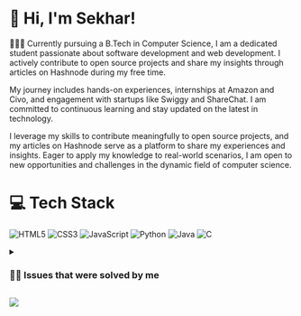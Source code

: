 <!-- Level 3: Add custom code -->

# 👋 Hi, I'm Sekhar!
👩🏻‍💻
Currently pursuing a B.Tech in Computer Science, I am a dedicated student passionate about software development and web development. I actively contribute to open source projects and share my insights through articles on Hashnode during my free time.

My journey includes hands-on experiences, internships at Amazon and Civo, and engagement with startups like Swiggy and ShareChat. I am committed to continuous learning and stay updated on the latest in technology.

I leverage my skills to contribute meaningfully to open source projects, and my articles on Hashnode serve as a platform to share my experiences and insights. Eager to apply my knowledge to real-world scenarios, I am open to new opportunities and challenges in the dynamic field of computer science.<br/>

# 💻 Tech Stack
<!-- Badges from https://github.com/Ileriayo/markdown-badges -->
![HTML5](https://img.shields.io/badge/html5-%23E34F26.svg?style=for-the-badge&logo=html5&logoColor=white)
![CSS3](https://img.shields.io/badge/css3-%231572B6.svg?style=for-the-badge&logo=css3&logoColor=white)
![JavaScript](https://img.shields.io/badge/javascript-%23323330.svg?style=for-the-badge&logo=javascript&logoColor=%23F7DF1E)
![Python](https://img.shields.io/badge/python-3670A0?style=for-the-badge&logo=python&logoColor=ffdd54)
![Java](https://img.shields.io/badge/java-%23ED8B00.svg?style=for-the-badge&logo=openjdk&logoColor=white)
![C](https://img.shields.io/badge/c-%2300599C.svg?style=for-the-badge&logo=c&logoColor=white)<br/>

<details>
  <summary>
    <h3>👨‍💻 Issues that were solved by me</h3>
  </summary>
  
  <p>1- Added INSERT, UPDATE, and DELETE methods for the Payment Intents table 
    (<a href="https://github.com/mindsdb/mindsdb/pull/8094">PR #8094</a>)
  </p>

  <p>2- Fixed an error in sendinBlue integration of mindsDB 
    (<a href="https://github.com/mindsdb/mindsdb/pull/8679#event-11586346907">PR #8679</a>)
  </p>

  <p>3- Added insert method for email campaigns table 
    (<a href="https://github.com/mindsdb/mindsdb/pull/8698">PR #8698</a>)
  </p>

  <p>4- Updated documentation for Shopify Integration 
    (<a href="https://github.com/mindsdb/mindsdb/pull/8437">PR #8437</a>)
  </p>

  <p>5- Added update method for Email campaigns table 
    (<a href="https://github.com/mindsdb/mindsdb/pull/8210#event-10926026353">PR #8210</a>)
  </p>

  <p>6- Tested rayserver ML integration with MindsDB 
    (<a href="https://github.com/mindsdb/mindsdb/pull/8187">PR #8187</a>)
  </p>

  <p>7- Tested Mendeley app Integration with MindsDB 
    (<a href="https://github.com/mindsdb/mindsdb/pull/8220">PR #8220</a>)
  </p>

  <p>8- Tested Strava App Integration with MindsDB 
    (<a href="https://github.com/mindsdb/mindsdb/pull/8190">PR #8190</a>)
  </p>

  <p>9- Tested Jira App Integration with MindsDB 
    (<a href="https://github.com/mindsdb/mindsdb/pull/8079">PR #8079</a>)
  </p>

  <p>10- Fixing: ts-sdk records keploy-testcase even on test mode 
    (<a href="https://github.com/keploy/typescript-sdk/pull/86#event-10284778222">PR #86</a>)
  </p>

  <p>11- Adding the unittest for wrapped node fetch function and its GitHub action 
    (<a href="https://github.com/keploy/typescript-sdk/pull/82">PR #82</a>)
  </p>

  <p>12- Added object template 
    (<a href="https://github.com/keploy/samples-go/pull/55">PR #55</a>)
  </p>
</details>


<!-- GitHub stats from https://github.com/Sekhar-Kumar-Dash/github-readme-stats -->
![](https://github-readme-stats.vercel.app/api?username=Sekhar-Kumar-Dash&theme=radical&hide_border=false&include_all_commits=true&count_private=true)<br/>





<!-- YouTube video cards from https://github.com/DenverCoder1/github-readme-youtube-cards -->
<!-- If you want to display the latest videos, then simply follow the instructions in the above repo. -->
<!-- If you however want to select which videos display, then you can manually generate the video link by changing the below parameters in angle brackets. -->
<!-- https://ytcards.demolab.com/?id=<video ID>&title=<video+title>&lang=en&timestamp=<video publish date in Unix time format>&background_color=%230d1117&title_color=%23ffffff&stats_color=%23dedede&max_title_lines=1&width=250&border_radius=5&duration=<video duration in seconds> "<video title>") -->
<!-- BEGIN YOUTUBE-CARDS -->

<!-- END YOUTUBE-CARDS -->
